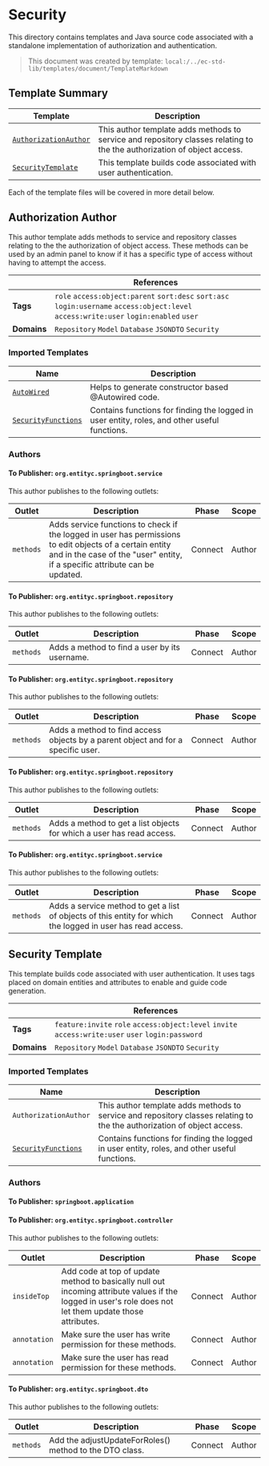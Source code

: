 [//]: # ( =====preserve===== start-Introduction ===== )
# Security

This directory contains templates and Java source code associated with a standalone implementation of authorization and authentication.

[//]: # ( =====preserve===== end-Introduction ===== )

> This document was created by template: `local:/../ec-std-lib/templates/document/TemplateMarkdown`

<a name="template-summary"></a>
## Template Summary

|Template|Description|
|---|---|
| [`AuthorizationAuthor`](#authorization-author) | This author template adds methods to service and repository classes relating to the the authorization of object access. |
| [`SecurityTemplate`](#security-template) | This template builds code associated with user authentication. |

Each of the template files will be covered in more detail below.

<a name="authorization-author"></a>
## Authorization Author

This author template adds methods to service and repository classes relating to the the authorization of object access. These methods can be used by an admin panel to know if it has a specific type of access without having to attempt the access.

| |References|
|---|---|
| **Tags** |`role` `access:object:parent` `sort:desc` `sort:asc` `login:username` `access:object:level` `access:write:user` `login:enabled` `user` |
| **Domains** |`Repository` `Model` `Database` `JSONDTO` `Security` |

### Imported Templates

| Name | Description |
|---|---|
| [`AutoWired`](../../util) | Helps to generate constructor based @Autowired code. |
| [`SecurityFunctions`](..) | Contains functions for finding the logged in user entity, roles, and other useful functions. |

### Authors

#### To Publisher: `org.entityc.springboot.service`



This author publishes to the following outlets:

| Outlet | Description | Phase | Scope |
|---|---|---|---|
| `methods` | Adds service functions to check if the logged in user has permissions to edit objects of a certain entity and in the case of the "user" entity, if a specific attribute can be updated.|Connect|Author|


#### To Publisher: `org.entityc.springboot.repository`



This author publishes to the following outlets:

| Outlet | Description | Phase | Scope |
|---|---|---|---|
| `methods` | Adds a method to find a user by its username.|Connect|Author|


#### To Publisher: `org.entityc.springboot.repository`



This author publishes to the following outlets:

| Outlet | Description | Phase | Scope |
|---|---|---|---|
| `methods` | Adds a method to find access objects by a parent object and for a specific user.|Connect|Author|


#### To Publisher: `org.entityc.springboot.repository`



This author publishes to the following outlets:

| Outlet | Description | Phase | Scope |
|---|---|---|---|
| `methods` | Adds a method to get a list objects for which a user has read access.|Connect|Author|


#### To Publisher: `org.entityc.springboot.service`



This author publishes to the following outlets:

| Outlet | Description | Phase | Scope |
|---|---|---|---|
| `methods` | Adds a service method to get a list of objects of this entity for which the logged in user has read access.|Connect|Author|


<a name="security-template"></a>
## Security Template

This template builds code associated with user authentication. It uses tags placed on domain entities and attributes to enable and guide code generation.

| |References|
|---|---|
| **Tags** |`feature:invite` `role` `access:object:level` `invite` `access:write:user` `user` `login:password` |
| **Domains** |`Repository` `Model` `Database` `JSONDTO` `Security` |

### Imported Templates

| Name | Description |
|---|---|
| `AuthorizationAuthor` | This author template adds methods to service and repository classes relating to the the authorization of object access. |
| [`SecurityFunctions`](..) | Contains functions for finding the logged in user entity, roles, and other useful functions. |

### Authors

#### To Publisher: `springboot.application`





#### To Publisher: `org.entityc.springboot.controller`



This author publishes to the following outlets:

| Outlet | Description | Phase | Scope |
|---|---|---|---|
| `insideTop` | Add code at top of update method to basically null out incoming attribute values if the logged in user's role does not let them update those attributes.|Connect|Author|
| `annotation` | Make sure the user has write permission for these methods.|Connect|Author|
| `annotation` | Make sure the user has read permission for these methods.|Connect|Author|


#### To Publisher: `org.entityc.springboot.dto`



This author publishes to the following outlets:

| Outlet | Description | Phase | Scope |
|---|---|---|---|
| `methods` | Add the adjustUpdateForRoles() method to the DTO class.|Connect|Author|


